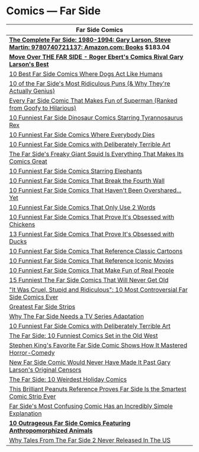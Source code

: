 # Comics — Far Side 

| Far Side Comics |
|---|
| **[The Complete Far Side: 1980-1994: Gary Larson, Steve Martin: 9780740721137: Amazon.com: Books](https://www.amazon.com/Complete-Far-Side-1980-1994/dp/0740721135/ref=bmx_dp_5j8xbiro_sccl_2_1/139-4061656-3088856?pd_rd_w=AKqbL&content-id=amzn1.sym.1ad6a7e4-3d81-4546-a32b-8902c9f127c5&pf_rd_p=1ad6a7e4-3d81-4546-a32b-8902c9f127c5&pf_rd_r=TK8SZ3A1X6GSTSE0T7WV&pd_rd_wg=gmbnJ&pd_rd_r=29caf881-d843-423b-a9b7-4f4e0296bbf9&pd_rd_i=0740721135&psc=1 ) $183.04** |
| **[Move Over THE FAR SIDE - Roger Ebert's Comics Rival Gary Larson's Best](https://screenrant.com/roger-ebert-funniest-comics-new-yorker-far-side/ )** |
| [10 Best Far Side Comics Where Dogs Act Like Humans](https://screenrant.com/best-far-side-comics-dogs-act-like-humans/ ) |
| [10 of the Far Side's Most Ridiculous Puns (& Why They're Actually Genius)](https://screenrant.com/far-side-funniest-puns-gary-larson-wordplay/ ) |
| [Every Far Side Comic That Makes Fun of Superman (Ranked from Goofy to Hilarious)](https://screenrant.com/funniest-far-side-comics-superman-gary-larson-superhero/ ) |
| [10 Funniest Far Side Dinosaur Comics Starring Tyrannosaurus Rex](https://screenrant.com/funniest-far-side-comics-dinosaurs-trex-tyrannosaurus-rex/ ) |
| [10 Funniest Far Side Comics Where Everybody Dies](https://screenrant.com/funniest-far-side-comics-about-death-apocalypse/ ) |
| [10 Funniest Far Side Comics with Deliberately Terrible Art](https://screenrant.com/funniest-far-side-comics-gary-larson-bad-art/ ) |
| [The Far Side's Freaky Giant Squid Is Everything That Makes Its Comics Great](https://screenrant.com/the-far-side-recurring-characters-giant-squid-gary-larson/ ) |
| [10 Funniest Far Side Comics Starring Elephants](https://screenrant.com/10-funniest-far-side-comics-starring-elephants/ ) |
| [10 Funniest Far Side Comics That Break the Fourth Wall](https://screenrant.com/funniest-far-side-comics-meta-humor-fourth-wall/ ) |
| [10 Funniest Far Side Comics That Haven't Been Overshared... Yet](https://screenrant.com/funniest-far-side-comics-that-havent-been-overshared/ ) |
| [10 Funniest Far Side Comics That Only Use 2 Words](https://screenrant.com/far-side-two-words-funniest-comics-gary-larson/ ) |
| [10 Funniest Far Side Comics That Prove It's Obsessed with Chickens](https://screenrant.com/funniest-far-side-comics-chicken-birds-dark/ ) |
| [13 Funniest Far Side Comics That Prove It's Obsessed with Ducks](https://screenrant.com/funniest-far-side-comics-ducks-birds-dark/ ) |
| [10 Funniest Far Side Comics That Reference Classic Cartoons](https://screenrant.com/far-side-10-funniest-classic-cartoon-references/ ) |
| [10 Funniest Far Side Comics That Reference Iconic Movies](https://screenrant.com/funniest-far-side-comics-pop-culture-movies-godzilla/ ) |
| [10 Funniest Far Side Comics That Make Fun of Real People](https://screenrant.com/funniest-far-side-comics-real-people-celebrities/ ) |
| [15 Funniest The Far Side Comics That Will Never Get Old](https://screenrant.com/funniest-far-side-comics-gary-larson/#damned-if-you-do-damned-if-you-don-39-t ) |
| ["It Was Cruel, Stupid and Ridiculous": 10 Most Controversial Far Side Comics Ever](https://screenrant.com/most-controversial-far-side-funniest-gary-larson-comics/ ) |
| [Greatest Far Side Strips](https://www.cbr.com/best-far-side-comic-strips/#damned-if-you-do-damned-if-you-don-39-t ) |
| [Why The Far Side Needs a TV Series Adaptation](https://movieweb.com/why-the-far-side-needs-a-tv-series-adaptation/ ) |
| [10 Funniest Far Side Comics with Deliberately Terrible Art](https://screenrant.com/funniest-far-side-comics-gary-larson-bad-art/ ) |
| [The Far Side: 10 Funniest Comics Set in the Old West](https://screenrant.com/far-side-10-funniest-comics-old-west/ ) |
| [Stephen King's Favorite Far Side Comic Shows How It Mastered Horror-Comedy](https://screenrant.com/best-far-side-comic-dark-stephen-king/ ) |
| [New Far Side Comic Would Never Have Made It Past Gary Larson's Original Censors](https://screenrant.com/new-far-side-comic-christmas-gary-larson-funniest/ ) |
| [The Far Side: 10 Weirdest Holiday Comics](https://screenrant.com/the-far-side-10-weirdest-holiday-comics/ ) |
| [This Brilliant Peanuts Reference Proves Far Side Is the Smartest Comic Strip Ever](https://screenrant.com/far-side-brilliant-peanuts-reference-second-lucy/ ) |
| [Far Side's Most Confusing Comic Has an Incredibly Simple Explanation](https://screenrant.com/far-side-most-confusing-mixed-captions-gary-larson/ ) |
| **[10 Outrageous Far Side Comics Featuring Anthropomorphized Animals](https://screenrant.com/the-far-side-funniest-comics-anthropomorphized-animals/ )**
| [Why Tales From The Far Side 2 Never Released In The US](https://screenrant.com/tales-from-the-far-side-2-no-united-states-release-explained/ ) |

